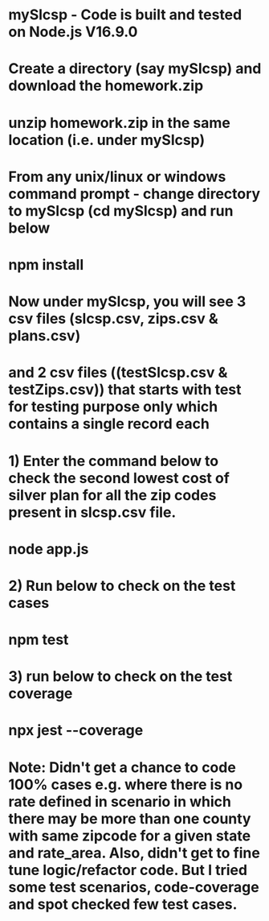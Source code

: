 # mySlcsp - Code is built and tested on Node.js V16.9.0 
# Create a directory (say mySlcsp) and download the homework.zip 
# unzip homework.zip in the same location (i.e. under mySlcsp) 
# From any unix/linux or windows command prompt - change directory to mySlcsp (cd mySlcsp) and run below 
# npm install 
# Now under mySlcsp, you will see 3 csv files (slcsp.csv, zips.csv & plans.csv) 
# and 2 csv files ((testSlcsp.csv & testZips.csv)) that starts with test for testing purpose only which contains a single record each 
# 1) Enter the command below to check the second lowest cost of silver plan for all the zip codes present in slcsp.csv file.
#  node app.js 
# 2) Run below to check on the test cases
#  npm test
# 3) run below to check on the test coverage 
#  npx jest --coverage

# Note: Didn't get a chance to code 100% cases e.g. where there is no rate defined in scenario in which there may be more than one county with same zipcode for a given state and rate_area. Also, didn't get to fine tune logic/refactor code. But I tried some test scenarios, code-coverage and spot checked few test cases. 
